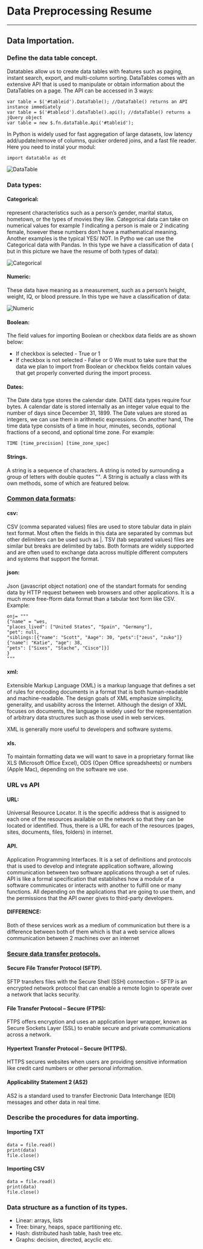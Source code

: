# **Data Preprocessing Resume**
-------------------------------------------------------------------------------------------------------------------------
## Data Importation.
### Define the data table concept.        
Datatables allow us to create data tables with features such as paging, instant search, export, and multi-column sorting.
DataTables comes with an extensive API that is used to manipulate or obtain information about the DataTables on a page.
The API can be accessed in 3 ways:

```
var table = $('#tableid').DataTable(); //DataTable() returns an API instance immediately
var table = $('#tableid').dataTable().api(); //dataTable() returns a jQuery object
var table = new $.fn.dataTable.Api('#tableid');
```

In Python is widely used for fast aggregation of large datasets, low latency add/update/remove of columns, quicker ordered joins, and a fast file reader. Here you need to instal your modul:        

```import datatable as dt```   


![DataTable](https://miro.medium.com/max/1342/1*hgMH-aKTyU7UF43rf6n_Zg.png)

### Data types: 
#### Categorical:   
represent characteristics such as a person’s gender, marital status, hometown, or the types of movies they like. Categorical data can take on numerical values for example  *1* indicating a person is male or *2* indicating female, however these numbers don’t have a mathematical meaning. Another examples is the typical YES/ NOT. In Pytho we can use the Categorical data with Pandas. In this type we have a classification of data ( but in this picture we have the resume of both types of data):     


![Categorical](https://o.quizlet.com/8UUywzzaMhY2ZGHrWE7VkA_b.png)
#### Numeric:   
These data have meaning as a measurement, such as a person’s height, weight, IQ, or blood pressure. In this type we have a classification of data:   


![Numeric](https://miro.medium.com/max/802/1*lheLiN7y4sSD2JKvow-clw.jpeg)
#### Boolean:       
The field values for importing Boolean or checkbox data fields are as shown below:
- If checkbox is selected - True or 1
- If checkbox is not selected - False or 0
We must to take sure that the data we plan to import from Boolean or checkbox fields contain values that get properly converted during the import process.
#### Dates:          
The Date data type stores the calendar date. DATE data types require four bytes. A calendar date is stored internally as an integer value equal to the number of days since December 31, 1899. The Date values are stored as integers, we can use them in arithmetic expressions. On another hand, The time data type consists of a time in hour, minutes, seconds, optional fractions of a second, and optional time zone. For example:       

```TIME [time_precision] [time_zone_spec]```
#### Strings.
A string is a sequence of characters. A string is noted by surrounding a group of letters with double quotes "". A String is actually a class with its own methods, some of which are featured below.   


### [Common data formats](https://data.gov.ie/formats): 
#### csv:
CSV (comma separated values) files are used to store tabular data in plain text format. Most often the fields in this data are separated by commas but other delimiters can be used such as |. TSV (tab separated values) files are similar but breaks are delimited by tabs. Both formats are widely supported and are often used to exchange data across multiple different computers and systems that support the format.
#### json:     
Json (javascript object notation) one of the standart formats for sending data by HTTP request between web browsers and other applications. It is a much more free-fform data format than a tabular text form like CSV. Example:    
```
onj= """
{"name" = "wes,     
"places_lived": ["United States", "Spain", "Germany"],
"pet": null,
"siblings:[{"name": "Scott", "Aage": 30, "pets":["zeus", "zuko"]}   
{"name": "Katie", "age": 38,    
"pets": ["Sixes", "Stache", "Cisco"]}]     
}     
"""
```

#### xml:         
Extensible Markup Language (XML) is a markup language that defines a set of rules for encoding documents in a format that is both human-readable and machine-readable. The design goals of XML emphasize simplicity, generality, and usability across the Internet. Although the design of XML focuses on documents, the language is widely used for the representation of arbitrary data structures such as those used in web services.

XML is generally more useful to developers and software systems.
#### xls.
To maintain formatting data we will want to save in a proprietary format like XLS (Microsoft Office Excel), ODS (Open Office spreadsheets) or numbers (Apple Mac), depending on the software we use. 
### URL vs API
#### URL: 
Universal Resource Locator. It is the specific address that is assigned to each one of the resources available on the network so that they can be located or identified. Thus, there is a URL for each of the resources (pages, sites, documents, files, folders) in internet.        
#### API.
Application Programming Interfaces. It is a set of definitions and protocols that is used to develop and integrate application software, allowing communication between two software applications through a set of rules. API is like a formal specification that establishes how a module of a software communicates or interacts with another to fulfill one or many functions. All depending on the applications that are going to use them, and the permissions that the API owner gives to third-party developers.
#### DIFFERENCE: 
Both of these services work as a medium of communication but there is a difference between both of them which is that a web service allows communication between 2 machines over an internet
### [Secure data transfer protocols.](https://www.globalscape.com/solutions/secure-file-transfer)
#### Secure File Transfer Protocol (SFTP).
SFTP transfers files with the Secure Shell (SSH) connection – SFTP is an encrypted network protocol that can enable a remote login to operate over a network that lacks security.
#### File Transfer Protocol – Secure (FTPS):
FTPS offers encryption and uses an application layer wrapper, known as Secure Sockets Layer (SSL) to enable secure and private communications across a network.
#### Hypertext Transfer Protocol – Secure (HTTPS).
HTTPS secures websites when users are providing sensitive information like credit card numbers or other personal information.
#### Applicability Statement 2 (AS2)
AS2 is a standard used to transfer Electronic Data Interchange (EDI) messages and other data in real time. 
### Describe the procedures for data importing.
#### Importing TXT
```file = open("sample.txt")
data = file.read()
print(data)
file.close()
```
#### Importing CSV
```file = open("sample.csv")
data = file.read()
print(data)
file.close()
```
### Data structure as a function of its types. 
- Linear: arrays, lists
- Tree: binary, heaps, space partitioning etc.
- Hash: distributed hash table, hash tree etc.
- Graphs: decision, directed, acyclic etc.

